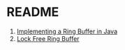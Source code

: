 README
====

1. [Implementing a Ring Buffer in Java](https://www.baeldung.com/java-ring-buffer)
2. [Lock Free Ring Buffer](https://www.lenshood.dev/2021/04/19/lock-free-ring-buffer/)